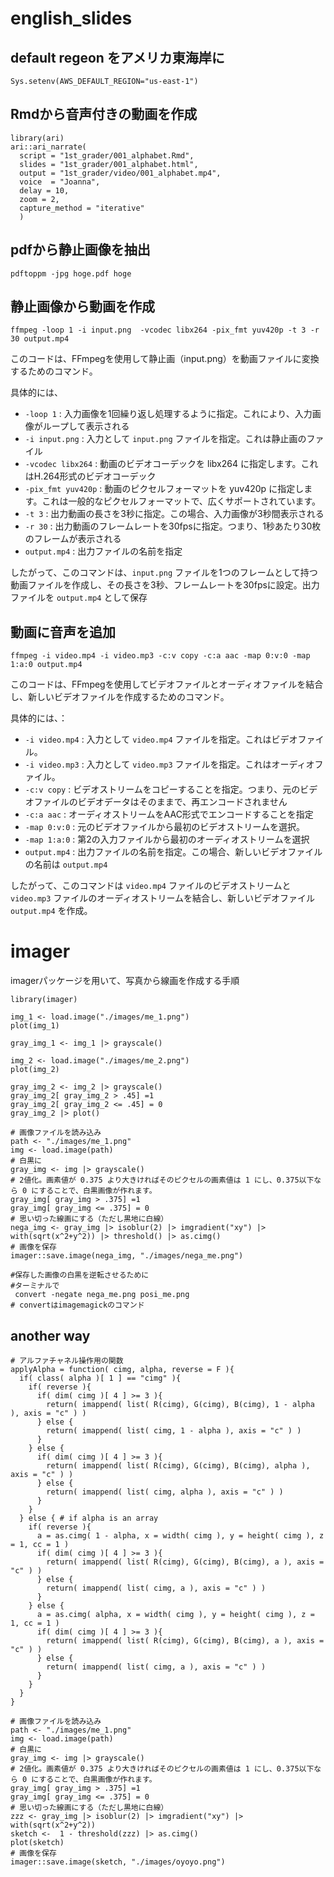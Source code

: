 # english_slides

## default regeon をアメリカ東海岸に
```
Sys.setenv(AWS_DEFAULT_REGION="us-east-1")
```

## Rmdから音声付きの動画を作成
```
library(ari)
ari::ari_narrate(
  script = "1st_grader/001_alphabet.Rmd",
  slides = "1st_grader/001_alphabet.html",
  output = "1st_grader/video/001_alphabet.mp4",
  voice  = "Joanna",
  delay = 10,
  zoom = 2,
  capture_method = "iterative"
  )
```

## pdfから静止画像を抽出

``` 
pdftoppm -jpg hoge.pdf hoge
```

## 静止画像から動画を作成
```
ffmpeg -loop 1 -i input.png  -vcodec libx264 -pix_fmt yuv420p -t 3 -r 30 output.mp4
```
このコードは、FFmpegを使用して静止画（input.png）を動画ファイルに変換するためのコマンド。

具体的には、

- `-loop 1` : 入力画像を1回繰り返し処理するように指定。これにより、入力画像がループして表示される
- `-i input.png` : 入力として `input.png` ファイルを指定。これは静止画のファイル
- `-vcodec libx264` : 動画のビデオコーデックを libx264 に指定します。これはH.264形式のビデオコーデック
- `-pix_fmt yuv420p` : 動画のピクセルフォーマットを yuv420p に指定します。これは一般的なピクセルフォーマットで、広くサポートされています。
- `-t 3` : 出力動画の長さを3秒に指定。この場合、入力画像が3秒間表示される
- `-r 30` : 出力動画のフレームレートを30fpsに指定。つまり、1秒あたり30枚のフレームが表示される
- `output.mp4` : 出力ファイルの名前を指定

したがって、このコマンドは、`input.png` ファイルを1つのフレームとして持つ動画ファイルを作成し、その長さを3秒、フレームレートを30fpsに設定。出力ファイルを `output.mp4` として保存

## 動画に音声を追加
```
ffmpeg -i video.mp4 -i video.mp3 -c:v copy -c:a aac -map 0:v:0 -map 1:a:0 output.mp4
```
このコードは、FFmpegを使用してビデオファイルとオーディオファイルを結合し、新しいビデオファイルを作成するためのコマンド。

具体的には、：

- `-i video.mp4` : 入力として `video.mp4` ファイルを指定。これはビデオファイル。
- `-i video.mp3` : 入力として `video.mp3` ファイルを指定。これはオーディオファイル。
- `-c:v copy` : ビデオストリームをコピーすることを指定。つまり、元のビデオファイルのビデオデータはそのままで、再エンコードされません
- `-c:a aac` : オーディオストリームをAAC形式でエンコードすることを指定
- `-map 0:v:0` : 元のビデオファイルから最初のビデオストリームを選択。
- `-map 1:a:0` : 第2の入力ファイルから最初のオーディオストリームを選択
- `output.mp4` : 出力ファイルの名前を指定。この場合、新しいビデオファイルの名前は `output.mp4` 

したがって、このコマンドは `video.mp4` ファイルのビデオストリームと `video.mp3` ファイルのオーディオストリームを結合し、新しいビデオファイル `output.mp4` を作成。



# imager

imagerパッケージを用いて、写真から線画を作成する手順
```
library(imager)
```

```
img_1 <- load.image("./images/me_1.png")
plot(img_1)

gray_img_1 <- img_1 |> grayscale()

```

```
img_2 <- load.image("./images/me_2.png")
plot(img_2)

gray_img_2 <- img_2 |> grayscale()
gray_img_2[ gray_img_2 > .45] =1
gray_img_2[ gray_img_2 <= .45] = 0
gray_img_2 |> plot()
```

```
# 画像ファイルを読み込み
path <- "./images/me_1.png"
img <- load.image(path)
# 白黒に
gray_img <- img |> grayscale()
# 2値化。画素値が 0.375 より大きければそのピクセルの画素値は 1 にし、0.375以下なら 0 にすることで、白黒画像が作れます。
gray_img[ gray_img > .375] =1
gray_img[ gray_img <= .375] = 0
# 思い切った線画にする（ただし黒地に白線）
nega_img <- gray_img |> isoblur(2) |> imgradient("xy") |> with(sqrt(x^2+y^2)) |> threshold() |> as.cimg() 
# 画像を保存
imager::save.image(nega_img, "./images/nega_me.png")

#保存した画像の白黒を逆転させるために
#ターミナルで
 convert -negate nega_me.png posi_me.png
# convertはimagemagickのコマンド
```

## another way

```
# アルファチャネル操作用の関数
applyAlpha = function( cimg, alpha, reverse = F ){
  if( class( alpha )[ 1 ] == "cimg" ){
    if( reverse ){
      if( dim( cimg )[ 4 ] >= 3 ){
        return( imappend( list( R(cimg), G(cimg), B(cimg), 1 - alpha ), axis = "c" ) )
      } else {
        return( imappend( list( cimg, 1 - alpha ), axis = "c" ) )
      }
    } else {
      if( dim( cimg )[ 4 ] >= 3 ){
        return( imappend( list( R(cimg), G(cimg), B(cimg), alpha ), axis = "c" ) )
      } else {
        return( imappend( list( cimg, alpha ), axis = "c" ) )
      }
    }
  } else { # if alpha is an array
    if( reverse ){
      a = as.cimg( 1 - alpha, x = width( cimg ), y = height( cimg ), z = 1, cc = 1 )
      if( dim( cimg )[ 4 ] >= 3 ){
        return( imappend( list( R(cimg), G(cimg), B(cimg), a ), axis = "c" ) )
      } else {
        return( imappend( list( cimg, a ), axis = "c" ) )
      }
    } else {
      a = as.cimg( alpha, x = width( cimg ), y = height( cimg ), z = 1, cc = 1 )
      if( dim( cimg )[ 4 ] >= 3 ){
        return( imappend( list( R(cimg), G(cimg), B(cimg), a ), axis = "c" ) )
      } else {
        return( imappend( list( cimg, a ), axis = "c" ) )
      }
    }
  }
}

# 画像ファイルを読み込み
path <- "./images/me_1.png"
img <- load.image(path)
# 白黒に
gray_img <- img |> grayscale()
# 2値化。画素値が 0.375 より大きければそのピクセルの画素値は 1 にし、0.375以下なら 0 にすることで、白黒画像が作れます。
gray_img[ gray_img > .375] =1
gray_img[ gray_img <= .375] = 0
# 思い切った線画にする（ただし黒地に白線）
zzz <- gray_img |> isoblur(2) |> imgradient("xy") |> with(sqrt(x^2+y^2)) 
sketch <-  1 - threshold(zzz) |> as.cimg()
plot(sketch)
# 画像を保存
imager::save.image(sketch, "./images/oyoyo.png")
```